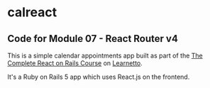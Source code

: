 # calreact

## Code for Module 07 - React Router v4

This is a simple calendar appointments app built as part of the [The Complete React on Rails Course](https://learnetto.com/users/hrishio/courses/the-complete-react-on-rails-5-course) on [Learnetto](https://learnetto.com).

It's a Ruby on Rails 5 app which uses React.js on the frontend.
